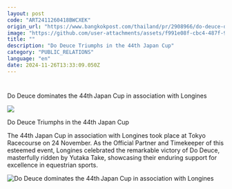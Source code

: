```yaml
---
layout: post
code: "ART2411260418BWCXEK"
origin_url: "https://www.bangkokpost.com/thailand/pr/2908966/do-deuce-dominates-the-44th-japan-cup-in-association-with-longines"
image: "https://github.com/user-attachments/assets/f991e08f-cbc4-487f-9fbd-5ae68f0762bc"
title: ""
description: "Do Deuce Triumphs in the 44th Japan Cup"
category: "PUBLIC_RELATIONS"
language: "en"
date: 2024-11-26T13:33:09.050Z
---
```


# 

Do Deuce dominates the 44th Japan Cup in association with Longines

![](https://github.com/user-attachments/assets/7bb8f0f5-b3ed-4cc7-87da-e9f7f0c57801)

Do Deuce Triumphs in the 44th Japan Cup 

The 44th Japan Cup in association with Longines took place at Tokyo Racecourse on 24 November. As the Official Partner and Timekeeper of this esteemed event, Longines celebrated the remarkable victory of Do Deuce, masterfully ridden by Yutaka Take, showcasing their enduring support for excellence in equestrian sports. 

![Do Deuce dominates the 44th Japan Cup in association with Longines](https://github.com/user-attachments/assets/aa2635de-2dff-4c73-9fca-8813fe6a5f79)
